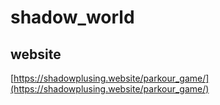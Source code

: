 # shadow_world

## website
[https://shadowplusing.website/parkour_game/](https://shadowplusing.website/parkour_game/)

